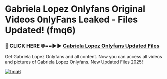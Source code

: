 # Gabriela Lopez Onlyfans Original Videos 0nlyFans Leaked - Files Updated! (fmq6)

<h3>🔴 CLICK HERE 🌐==►► <a href="https://tinyurl.com/ms9xzufz" rel="nofollow">Gabriela Lopez Onlyfans Updated Files</a></h3>

Get Gabriela Lopez Onlyfans and all content. Now you can access all videos and pictures of Gabriela Lopez Onlyfans. New Updated Files 2025!

[![fmq6](https://i.imgur.com/ppqm5kG.gif)](https://tinyurl.com/ms9xzufz)
